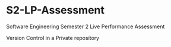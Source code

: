 # S2-LP-Assessment
Software Engineering Semester 2 Live Performance Assessment

Version Control in a Private repository
